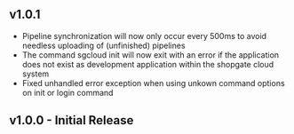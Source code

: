 ## v1.0.1
* Pipeline synchronization will now only occur every 500ms to avoid needless uploading of (unfinished) pipelines
* The command sgcloud init will now exit with an error if the application does not exist as development application within the shopgate cloud system
* Fixed unhandled error exception when using unkown command options on init or login command

## v1.0.0 - Initial Release
